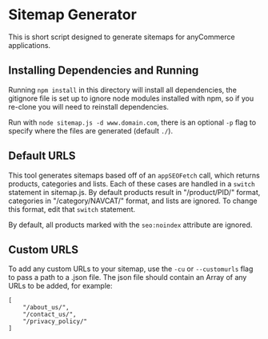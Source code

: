 Sitemap Generator
=================

This is short script designed to generate sitemaps for anyCommerce applications.

Installing Dependencies and Running
-----------------------------------

Running `npm install` in this directory will install all dependencies, the gitignore file is set up
to ignore node modules installed with npm, so if you re-clone you will need to reinstall dependencies.

Run with `node sitemap.js -d www.domain.com`, there is an optional `-p` flag to specify where the files
are generated (default `./`).

Default URLS
-----------

This tool generates sitemaps based off of an `appSEOFetch` call, which returns products, categories and lists.
Each of these cases are handled in a `switch` statement in sitemap.js.  By default products result in "/product/PID/" format,
categories in "/category/NAVCAT/" format, and lists are ignored. To change this format, edit that `switch` statement.

By default, all products marked with the `seo:noindex` attribute are ignored.

Custom URLS
-----------

To add any custom URLs to your sitemap, use the `-cu` or `--customurls` flag to pass a path to a .json file.  The json file
should contain an Array of any URLs to be added, for example:

```
[
	"/about_us/",
	"/contact_us/",
	"/privacy_policy/"
]
```
